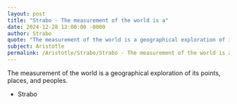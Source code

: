 ```yaml
---
layout: post
title: "Strabo - The measurement of the world is a"
date: 2024-12-28 12:00:00 -0000
author: Strabo
quote: "The measurement of the world is a geographical exploration of its points, places, and peoples."
subject: Aristotle
permalink: /Aristotle/Strabo/Strabo - The measurement of the world is a
---
```


The measurement of the world is a geographical exploration of its points, places, and peoples.

- Strabo
